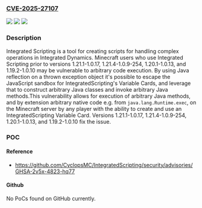 ### [CVE-2025-27107](https://cve.mitre.org/cgi-bin/cvename.cgi?name=CVE-2025-27107)
![](https://img.shields.io/static/v1?label=Product&message=IntegratedScripting&color=blue)
![](https://img.shields.io/static/v1?label=Version&message=%3D%20%3C%201.21.1-1.0.17%20&color=brighgreen)
![](https://img.shields.io/static/v1?label=Vulnerability&message=CWE-74%3A%20Improper%20Neutralization%20of%20Special%20Elements%20in%20Output%20Used%20by%20a%20Downstream%20Component%20('Injection')&color=brighgreen)

### Description

Integrated Scripting is a tool for creating scripts for handling complex operations in Integrated Dynamics. Minecraft users who use Integrated Scripting prior to versions 1.21.1-1.0.17, 1.21.4-1.0.9-254, 1.20.1-1.0.13, and 1.19.2-1.0.10 may be vulnerable to arbitrary code execution. By using Java reflection on a thrown exception object it's possible to escape the JavaScript sandbox for IntegratedScripting's Variable Cards, and leverage that to construct arbitrary Java classes and invoke arbitrary Java methods.This vulnerability allows for execution of arbitrary Java methods, and by extension arbitrary native code e.g. from `java.lang.Runtime.exec`, on the Minecraft server by any player with the ability to create and use an IntegratedScripting Variable Card. Versions 1.21.1-1.0.17, 1.21.4-1.0.9-254, 1.20.1-1.0.13, and 1.19.2-1.0.10 fix the issue.

### POC

#### Reference
- https://github.com/CyclopsMC/IntegratedScripting/security/advisories/GHSA-2v5x-4823-hq77

#### Github
No PoCs found on GitHub currently.

